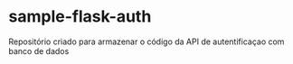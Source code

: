 # sample-flask-auth

Repositório criado para armazenar o código da API de autentificaçao com banco de dados 